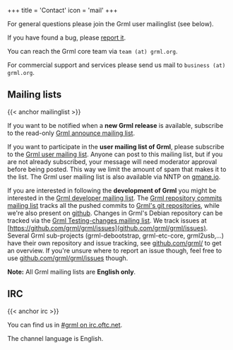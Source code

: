 +++
title = 'Contact'
icon = 'mail'
+++

For general questions please join the Grml user mailinglist (see below).

If you have found a bug, please [report it](/bugs/).

You can reach the Grml core team via `team (at) grml.org`.

For commercial support and services please send us mail to `business (at) grml.org`.

## Mailing lists
{{< anchor mailinglist >}}

If you want to be notified when a **new Grml release** is available, subscribe to the read-only [Grml announce mailing list](http://ml.grml.org/mailman/listinfo/grml-announce).

If you want to participate in the **user mailing list of Grml**, please subscribe to the [Grml user mailing list](http://ml.grml.org/mailman/listinfo/grml).
Anyone can post to this mailing list, but if you are not already subscribed, your message will need moderator approval before being posted.
This way we limit the amount of spam that makes it to the list.
The Grml user mailing list is also available via NNTP on [gmane.io](https://gmane.io/).

If you are interested in following the **development of Grml** you might be interested in the [Grml developer mailing list](http://ml.grml.org/mailman/listinfo/grml-devel).
The [Grml repository commits mailing list](http://ml.grml.org/mailman/listinfo/git-commits) tracks all the pushed commits to [Grml's git repositories](https://git.grml.org/), while we're also present on [github](https://github.com/grml/).
Changes in Grml's Debian repository can be tracked via the [Grml Testing-changes mailing list](http://ml.grml.org/mailman/listinfo/grml-testing-changes).
We track issues at [https://github.com/grml/grml/issues](github.com/grml/grml/issues).
Several Grml sub-projects (grml-debootstrap, grml-etc-core, grml2usb,...) have their own repository and issue tracking, see [github.com/grml/](https://github.com/grml/) to get an overview.
If you're unsure where to report an issue though, feel free to use [github.com/grml/grml/issues](https://github.com/grml/grml/issues) though.

**Note:** All Grml mailing lists are **English only**.

## IRC
{{< anchor irc >}}

You can find us in [#grml on irc.oftc.net](irc://irc.oftc.net/grml).

The channel language is English.
